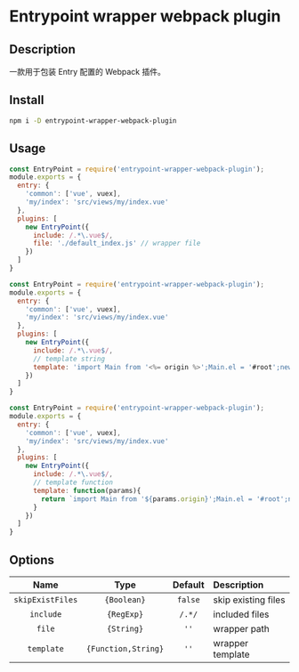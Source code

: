 # Entrypoint wrapper webpack plugin

## Description

一款用于包装 Entry 配置的 Webpack 插件。

## Install

```bash
npm i -D entrypoint-wrapper-webpack-plugin
```

## Usage

```js
const EntryPoint = require('entrypoint-wrapper-webpack-plugin');
module.exports = {
  entry: {
    'common': ['vue', vuex],
    'my/index': 'src/views/my/index.vue'
  },
  plugins: [
	new EntryPoint({
	  include: /.*\.vue$/,
	  file: './default_index.js' // wrapper file
	})
  ]
}
```


```js
const EntryPoint = require('entrypoint-wrapper-webpack-plugin');
module.exports = {
  entry: {
    'common': ['vue', vuex],
    'my/index': 'src/views/my/index.vue'
  },
  plugins: [
	new EntryPoint({
	  include: /.*\.vue$/,
	  // template string
	  template: 'import Main from '<%= origin %>';Main.el = '#root';new Vue(Main)'
	})
  ]
}
```


```js
const EntryPoint = require('entrypoint-wrapper-webpack-plugin');
module.exports = {
  entry: {
    'common': ['vue', vuex],
    'my/index': 'src/views/my/index.vue'
  },
  plugins: [
	new EntryPoint({
	  include: /.*\.vue$/,
	  // template function
	  template: function(params){
	    return `import Main from '${params.origin}';Main.el = '#root';new Vue(Main)`
	  }
	})
  ]
}
```

## Options

|Name|Type|Default|Description|
|:--:|:--:|:--:|:----------|
|`skipExistFiles`|`{Boolean}`|`false`|skip existing files|
|`include`|`{RegExp}`|`/.*/`|included files|
|`file`|`{String}`|`''`|wrapper path|
|`template`|`{Function,String}`|`''`|wrapper template|

